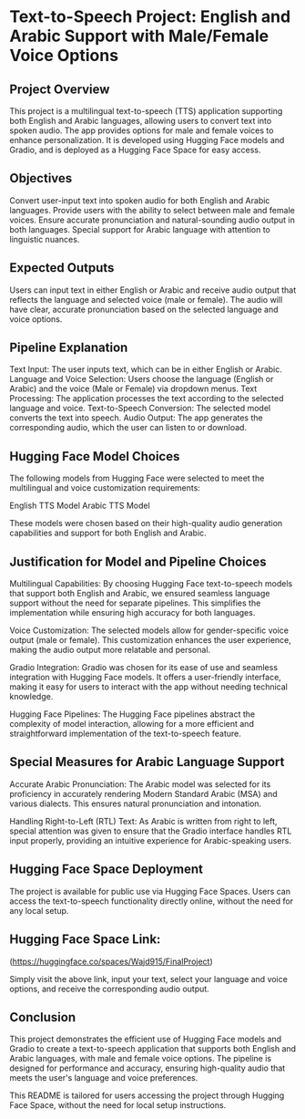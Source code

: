 # Text-to-Speech Project: English and Arabic Support with Male/Female Voice Options

## Project Overview

This project is a multilingual text-to-speech (TTS) application supporting both English and Arabic languages, allowing users to convert text into spoken audio. The app provides options for male and female voices to enhance personalization. It is developed using Hugging Face models and Gradio, and is deployed as a Hugging Face Space for easy access.

## Objectives

Convert user-input text into spoken audio for both English and Arabic languages.
Provide users with the ability to select between male and female voices.
Ensure accurate pronunciation and natural-sounding audio output in both languages.
Special support for Arabic language with attention to linguistic nuances.

## Expected Outputs

Users can input text in either English or Arabic and receive audio output that reflects the language and selected voice (male or female).
The audio will have clear, accurate pronunciation based on the selected language and voice options.

## Pipeline Explanation

Text Input: The user inputs text, which can be in either English or Arabic.
Language and Voice Selection: Users choose the language (English or Arabic) and the voice (Male or Female) via dropdown menus.
Text Processing: The application processes the text according to the selected language and voice.
Text-to-Speech Conversion: The selected model converts the text into speech.
Audio Output: The app generates the corresponding audio, which the user can listen to or download.

## Hugging Face Model Choices

The following models from Hugging Face were selected to meet the multilingual and voice customization requirements:

English TTS Model
Arabic TTS Model

These models were chosen based on their high-quality audio generation capabilities and support for both English and Arabic.

## Justification for Model and Pipeline Choices

Multilingual Capabilities: By choosing Hugging Face text-to-speech models that support both English and Arabic, we ensured seamless language support without the need for separate pipelines. This simplifies the implementation while ensuring high accuracy for both languages.

Voice Customization: The selected models allow for gender-specific voice output (male or female). This customization enhances the user experience, making the audio output more relatable and personal.

Gradio Integration: Gradio was chosen for its ease of use and seamless integration with Hugging Face models. It offers a user-friendly interface, making it easy for users to interact with the app without needing technical knowledge.

Hugging Face Pipelines: The Hugging Face pipelines abstract the complexity of model interaction, allowing for a more efficient and straightforward implementation of the text-to-speech feature.

## Special Measures for Arabic Language Support

Accurate Arabic Pronunciation: The Arabic model was selected for its proficiency in accurately rendering Modern Standard Arabic (MSA) and various dialects. This ensures natural pronunciation and intonation.

Handling Right-to-Left (RTL) Text: As Arabic is written from right to left, special attention was given to ensure that the Gradio interface handles RTL input properly, providing an intuitive experience for Arabic-speaking users.

## Hugging Face Space Deployment

The project is available for public use via Hugging Face Spaces. Users can access the text-to-speech functionality directly online, without the need for any local setup.

## Hugging Face Space Link: 

(https://huggingface.co/spaces/Wajd915/FinalProject)

Simply visit the above link, input your text, select your language and voice options, and receive the corresponding audio output.

## Conclusion

This project demonstrates the efficient use of Hugging Face models and Gradio to create a text-to-speech application that supports both English and Arabic languages, with male and female voice options. The pipeline is designed for performance and accuracy, ensuring high-quality audio that meets the user's language and voice preferences.

This README is tailored for users accessing the project through Hugging Face Space, without the need for local setup instructions.
